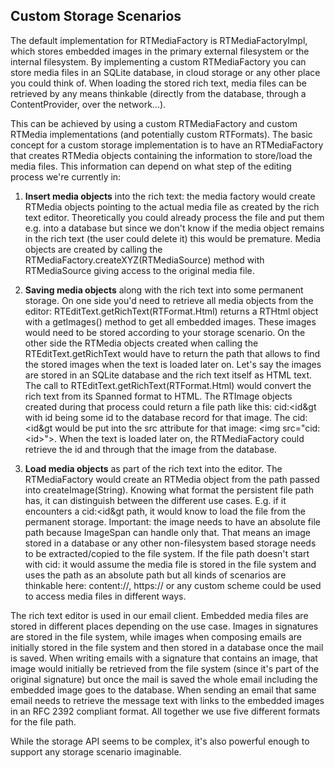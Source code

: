 ## Custom Storage Scenarios

The default implementation for RTMediaFactory is RTMediaFactoryImpl, which stores embedded images in the primary external filesystem or the internal filesystem.
By implementing a custom RTMediaFactory you can store media files in an SQLite database, in cloud storage or any other place you could think of.
When loading the stored rich text, media files can be retrieved by any means thinkable (directly from the database, through a ContentProvider, over the network...).

This can be achieved by using a custom RTMediaFactory and custom RTMedia implementations (and potentially custom RTFormats).
The basic concept for a custom storage implementation is to have an RTMediaFactory that creates RTMedia objects containing the information to store/load the media files.
This information can depend on what step of the editing process we're currently in:

1. **Insert media objects** into the rich text: the media factory would create RTMedia objects pointing to the actual media file as created by the rich text editor.
Theoretically you could already process the file and put them e.g. into a database but since we don't know if the media object remains in the rich text (the user could delete it) this would be premature.
Media objects are created by calling the RTMediaFactory.createXYZ(RTMediaSource) method with RTMediaSource giving access to the original media file.

2. **Saving media objects** along with the rich text into some permanent storage.
On one side you'd need to retrieve all media objects from the editor: RTEditText.getRichText(RTFormat.Html) returns a RTHtml object with a getImages() method to get all embedded images.
These images would need to be stored according to your storage scenario.
On the other side the RTMedia objects created when calling the RTEditText.getRichText would have to return the path that allows to find the stored images when the text is loaded later on.
Let's say the images are stored in an SQLite database and the rich text itself as HTML text.
The call to RTEditText.getRichText(RTFormat.Html) would convert the rich text from its Spanned format to HTML. The RTImage objects created during that process could return a file path like this:
cid:&lt;id&gt with id being some id to the database record for that image. The cid:&lt;id&gt would be put into the src attribute for that image: &lt;img src="cid:&lt;id&gt;"&gt;.
When the text is loaded later on, the RTMediaFactory could retrieve the id and through that the image from the database.

3. **Load media objects** as part of the rich text into the editor.
The RTMediaFactory would create an RTMedia object from the path passed into createImage(String).
Knowing what format the persistent file path has, it can distinguish between the different use cases.
E.g. if it encounters a cid:&lt;id&gt path, it would know to load the file from the permanent storage.
Important: the image needs to have an absolute file path because ImageSpan can handle only that. That means an image stored in a database or any other non-filesystem based storage needs to be extracted/copied to the file system.
If the file path doesn't start with cid: it would assume the media file is stored in the file system and uses the path as an absolute path but all kinds of scenarios are thinkable here: content://, https:// or any custom scheme could be used to access media files in different ways.


The rich text editor is used in our email client. Embedded media files are stored in different places depending on the use case. Images in signatures are stored in the file system, while images when composing emails are initially stored in the file system and then stored in a database once the mail is saved.
When writing emails with a signature that contains an image, that image would initially be retrieved from the file system (since it's part of the original signature) but once the mail is saved the whole email including the embedded image goes to the database.
When sending an email that same email needs to retrieve the message text with links to the embedded images in an RFC 2392 compliant format. All together we use five different formats for the file path.

While the storage API seems to be complex, it's also powerful enough to support any storage scenario imaginable.